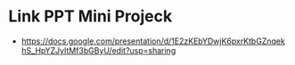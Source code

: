 # Link PPT Mini Projeck

- https://docs.google.com/presentation/d/1E2zKEbYDwjK6pxrKtbGZnqekhS_HpYZJyItMf3bGByU/edit?usp=sharing
